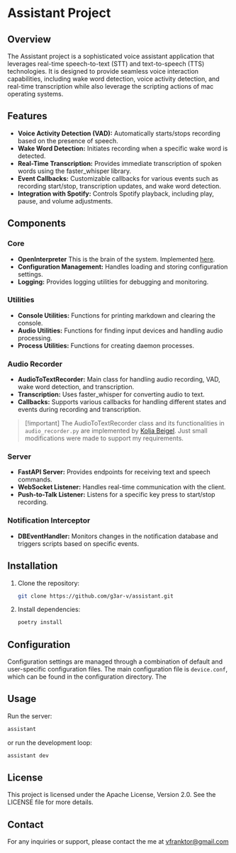 # Assistant Project

## Overview

The Assistant project is a sophisticated voice assistant application that leverages real-time speech-to-text (STT) and text-to-speech (TTS) technologies. It is designed to provide seamless voice interaction capabilities, including wake word detection, voice activity detection, and real-time transcription while also leverage the scripting actions of mac operating systems.

## Features

- **Voice Activity Detection (VAD):** Automatically starts/stops recording based on the presence of speech.
- **Wake Word Detection:** Initiates recording when a specific wake word is detected.
- **Real-Time Transcription:** Provides immediate transcription of spoken words using the faster_whisper library.
- **Event Callbacks:** Customizable callbacks for various events such as recording start/stop, transcription updates, and wake word detection.
- **Integration with Spotify:** Controls Spotify playback, including play, pause, and volume adjustments.

## Components

### Core

- **OpenInterpreter** This is the brain of the system. Implemented [here](https://github.com/OpenInterpreter/open-interpreter.git).
- **Configuration Management:** Handles loading and storing configuration settings.
- **Logging:** Provides logging utilities for debugging and monitoring.

### Utilities

- **Console Utilities:** Functions for printing markdown and clearing the console.
- **Audio Utilities:** Functions for finding input devices and handling audio processing.
- **Process Utilities:** Functions for creating daemon processes.

### Audio Recorder

- **AudioToTextRecorder:** Main class for handling audio recording, VAD, wake word detection, and transcription.
- **Transcription:** Uses faster_whisper for converting audio to text.
- **Callbacks:** Supports various callbacks for handling different states and events during recording and transcription.

> [!important] The AudioToTextRecorder class and its functionalities in `audio_recorder.py` are implemented by [Kolja Beigel](https://github.com/KoljaB/RealtimeSTT.git). Just small modifications were made to support my requirements.

### Server

- **FastAPI Server:** Provides endpoints for receiving text and speech commands.
- **WebSocket Listener:** Handles real-time communication with the client.
- **Push-to-Talk Listener:** Listens for a specific key press to start/stop recording.

### Notification Interceptor

- **DBEventHandler:** Monitors changes in the notification database and triggers scripts based on specific events.

## Installation

1. Clone the repository:
   ```sh
   git clone https://github.com/g3ar-v/assistant.git
   ```
2. Install dependencies:
   ```sh
   poetry install
   ```

## Configuration

Configuration settings are managed through a combination of default and user-specific configuration files. The main configuration file is `device.conf`, which can be found in the configuration directory. The

## Usage

Run the server:

```sh
assistant
```

or
run the development loop:

```sh
assistant dev
```

## License

This project is licensed under the Apache License, Version 2.0. See the LICENSE file for more details.

## Contact

For any inquiries or support, please contact the me at [vfranktor@gmail.com](mailto:vfranktor@gmail.com)

